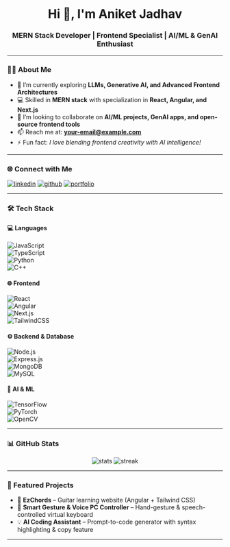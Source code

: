 <h1 align="center">Hi 👋, I'm Aniket Jadhav</h1>
<h3 align="center">MERN Stack Developer | Frontend Specialist | AI/ML & GenAI Enthusiast</h3>

---

### 👨‍💻 About Me
- 🌱 I’m currently exploring **LLMs, Generative AI, and Advanced Frontend Architectures**  
- 💻 Skilled in **MERN stack** with specialization in **React, Angular, and Next.js**  
- 🤝 I’m looking to collaborate on **AI/ML projects, GenAI apps, and open-source frontend tools**  
- 📫 Reach me at: **your-email@example.com**  
- ⚡ Fun fact: _I love blending frontend creativity with AI intelligence!_  

---

### 🌐 Connect with Me
<p align="left">
<a href="https://linkedin.com/in/YOUR-LINK" target="blank"><img src="https://img.shields.io/badge/LinkedIn-%230077B5.svg?&style=for-the-badge&logo=linkedin&logoColor=white" alt="linkedin"/></a>
<a href="https://github.com/aniketjadhav" target="blank"><img src="https://img.shields.io/badge/GitHub-%23121011.svg?&style=for-the-badge&logo=github&logoColor=white" alt="github"/></a>
<a href="https://your-portfolio-link.com" target="blank"><img src="https://img.shields.io/badge/Portfolio-%23FF7139.svg?&style=for-the-badge&logo=firefox&logoColor=white" alt="portfolio"/></a>
</p>

---

### 🛠️ Tech Stack

#### 💻 Languages  
![JavaScript](https://img.shields.io/badge/JavaScript-F7DF1E?style=for-the-badge&logo=javascript&logoColor=black)  
![TypeScript](https://img.shields.io/badge/TypeScript-007ACC?style=for-the-badge&logo=typescript&logoColor=white)  
![Python](https://img.shields.io/badge/Python-3776AB?style=for-the-badge&logo=python&logoColor=white)  
![C++](https://img.shields.io/badge/C++-00599C?style=for-the-badge&logo=cplusplus&logoColor=white)

#### 🌐 Frontend  
![React](https://img.shields.io/badge/React-20232A?style=for-the-badge&logo=react&logoColor=61DAFB)  
![Angular](https://img.shields.io/badge/Angular-DD0031?style=for-the-badge&logo=angular&logoColor=white)  
![Next.js](https://img.shields.io/badge/Next.js-000000?style=for-the-badge&logo=nextdotjs&logoColor=white)  
![TailwindCSS](https://img.shields.io/badge/TailwindCSS-38B2AC?style=for-the-badge&logo=tailwind-css&logoColor=white)

#### ⚙️ Backend & Database  
![Node.js](https://img.shields.io/badge/Node.js-43853D?style=for-the-badge&logo=node.js&logoColor=white)  
![Express.js](https://img.shields.io/badge/Express.js-404D59?style=for-the-badge)  
![MongoDB](https://img.shields.io/badge/MongoDB-4EA94B?style=for-the-badge&logo=mongodb&logoColor=white)  
![MySQL](https://img.shields.io/badge/MySQL-005C84?style=for-the-badge&logo=mysql&logoColor=white)

#### 🤖 AI & ML  
![TensorFlow](https://img.shields.io/badge/TensorFlow-FF6F00?style=for-the-badge&logo=TensorFlow&logoColor=white)  
![PyTorch](https://img.shields.io/badge/PyTorch-EE4C2C?style=for-the-badge&logo=PyTorch&logoColor=white)  
![OpenCV](https://img.shields.io/badge/OpenCV-27338e?style=for-the-badge&logo=OpenCV&logoColor=white)

---

### 📊 GitHub Stats
<p align="center">
<img src="https://github-readme-stats.vercel.app/api?username=aniketjadhav&show_icons=true&theme=tokyonight" alt="stats" />
<img src="https://github-readme-streak-stats.herokuapp.com/?user=aniketjadhav&theme=tokyonight" alt="streak" />
</p>

---

### 🚀 Featured Projects
- 🎵 **EzChords** – Guitar learning website (Angular + Tailwind CSS)  
- 🤖 **Smart Gesture & Voice PC Controller** – Hand-gesture & speech-controlled virtual keyboard  
- 💡 **AI Coding Assistant** – Prompt-to-code generator with syntax highlighting & copy feature  

---
